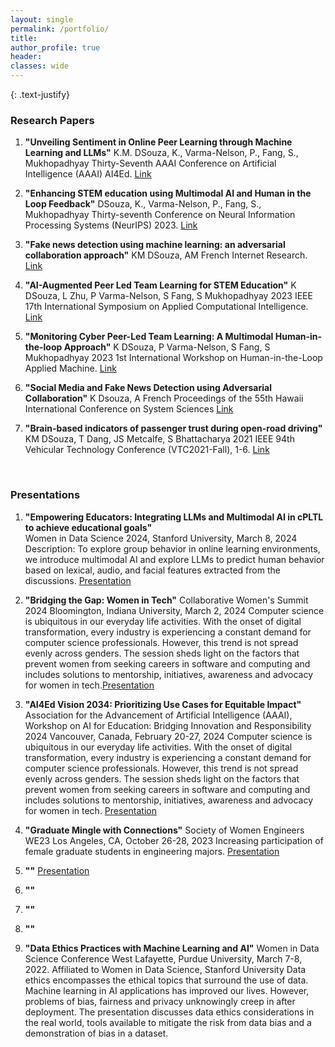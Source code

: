```yaml
---
layout: single
permalink: /portfolio/
title:  
author_profile: true
header:
classes: wide
---
```

{: .text-justify}

### Research Papers 
1.	**"Unveiling Sentiment in Online Peer Learning through Machine Learning and LLMs"**
K.M. DSouza, K., Varma-Nelson, P., Fang, S., Mukhopadhyay
Thirty-Seventh AAAI Conference on Artificial Intelligence (AAAI) AI4Ed. [Link](https://scholar.google.com/citations?view_op=view_citation&hl=en&user=cYCDkQIAAAAJ&sortby=pubdate&citation_for_view=cYCDkQIAAAAJ:Tyk-4Ss8FVUC)

2. **"Enhancing STEM education using Multimodal AI and Human in the Loop Feedback"**
DSouza, K., Varma-Nelson, P., Fang, S., Mukhopadhyay
Thirty-seventh Conference on Neural Information Processing Systems (NeurIPS) 2023. [Link](https://scholar.google.com/citations?view_op=view_citation&hl=en&user=cYCDkQIAAAAJ&sortby=pubdate&citation_for_view=cYCDkQIAAAAJ:zYLM7Y9cAGgC) 

3. **"Fake news detection using machine learning: an adversarial collaboration approach"**
KM DSouza, AM French
Internet Research. [Link](https://scholar.google.com/citations?view_op=view_citation&hl=en&user=cYCDkQIAAAAJ&sortby=pubdate&citation_for_view=cYCDkQIAAAAJ:2osOgNQ5qMEC)

4. **"AI-Augmented Peer Led Team Learning for STEM Education"**
K DSouza, L Zhu, P Varma-Nelson, S Fang, S Mukhopadhyay
2023 IEEE 17th International Symposium on Applied Computational Intelligence. [Link](https://ieeexplore.ieee.org/abstract/document/10158609)

5. **"Monitoring Cyber Peer-Led Team Learning: A Multimodal Human-in-the-loop Approach"**
K DSouza, P Varma-Nelson, S Fang, S Mukhopadhyay
2023 1st International Workshop on Human-in-the-Loop Applied Machine. [Link](https://scholar.google.com/citations?view_op=view_citation&hl=en&user=cYCDkQIAAAAJ&sortby=pubdate&citation_for_view=cYCDkQIAAAAJ:UeHWp8X0CEIC)

6. **"Social Media and Fake News Detection using Adversarial Collaboration"**
K Dsouza, A French
Proceedings of the 55th Hawaii International Conference on System Sciences
[Link](https://scholar.google.com/citations?view_op=view_citation&hl=en&user=cYCDkQIAAAAJ&sortby=pubdate&citation_for_view=cYCDkQIAAAAJ:d1gkVwhDpl0C)

7. **"Brain-based indicators of passenger trust during open-road driving"**
KM DSouza, T Dang, JS Metcalfe, S Bhattacharya
2021 IEEE 94th Vehicular Technology Conference (VTC2021-Fall), 1-6. [Link](https://scholar.google.com/citations?view_op=view_citation&hl=en&user=cYCDkQIAAAAJ&sortby=pubdate&citation_for_view=cYCDkQIAAAAJ:u-x6o8ySG0sC)

&nbsp;
&nbsp;
### Presentations 
1.	**"Empowering Educators: Integrating LLMs and Multimodal AI in cPLTL to achieve educational goals"**  
Women in Data Science 2024, Stanford University, March 8, 2024
Description: To explore group behavior in online learning environments, we introduce multimodal AI and explore LLMs to predict human behavior based on lexical, audio, and facial features extracted from the discussions. [Presentation](https://www.widsworldwide.org/events/event/wids-stanford-2024/)

2. **"Bridging the Gap: Women in Tech"**
Collaborative Women's Summit 2024
Bloomington, Indiana University, March 2, 2024
Computer science is ubiquitous in our everyday life activities. With the onset of digital transformation, every industry is experiencing a constant demand for computer science professionals. However, this trend is not spread evenly across genders. The session sheds light on the factors that prevent women from seeking careers in software and computing and includes solutions to mentorship, initiatives, awareness and advocacy for women in tech.[Presentation]()

3. **"AI4Ed Vision 2034: Prioritizing Use Cases for Equitable Impact"**
Association for the Advancement of Artificial Intelligence (AAAI), Workshop on AI for Education: Bridging Innovation and Responsibility 2024
Vancouver, Canada, February 20-27, 2024
Computer science is ubiquitous in our everyday life activities. With the onset of digital transformation, every industry is experiencing a constant demand for computer science professionals. However, this trend is not spread evenly across genders. The session sheds light on the factors that prevent women from seeking careers in software and computing and includes solutions to mentorship, initiatives, awareness and advocacy for women in tech.
[Presentation](https://ai4ed.cc/aaai2024day1/)

4. **"Graduate Mingle with Connections"**
Society of Women Engineers WE23
Los Angeles, CA, October 26-28, 2023
Increasing participation of female graduate students in engineering majors.
[Presentation](https://we23.swe.org/)

5. **""**
[Presentation]()

7. **""**


8. **""**


9. **""**


10. **"Data Ethics Practices with Machine Learning and AI"**
Women in Data Science Conference
West Lafayette, Purdue University, March 7-8, 2022. 
Affiliated to Women in Data Science, Stanford University
Data ethics encompasses the ethical topics that surround the use of data. Machine learning in AI applications has improved our lives. However, problems of bias, fairness and privacy unknowingly creep in after deployment. The presentation discusses data ethics considerations in the real world, tools available to mitigate the risk from data bias and a demonstration of bias in a dataset.






